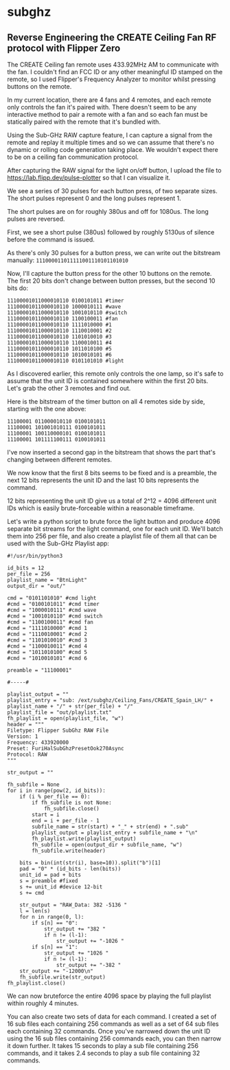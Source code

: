 # subghz
## Reverse Engineering the CREATE Ceiling Fan RF protocol with Flipper Zero

The CREATE Ceiling fan remote uses 433.92MHz AM to communicate with the fan. I couldn't find an FCC ID or any other meaningful ID stamped on the remote, so I used Flipper's Frequency Analyzer to monitor whilst pressing buttons on the remote.

In my current location, there are 4 fans and 4 remotes, and each remote only controls the fan it's paired with. There doesn't seem to be any interactive method to pair a remote with a fan and so each fan must be statically paired with the remote that it's bundled with.

Using the Sub-GHz RAW capture feature, I can capture a signal from the remote and replay it multiple times and so we can assume that there's no dynamic or rolling code generation taking place. We wouldn't expect there to be on a ceiling fan communication protocol.

After capturing the RAW signal for the light on/off button, I upload the file to https://lab.flipp.dev/pulse-plotter so that I can visualize it.

We see a series of 30 pulses for each button press, of two separate sizes. The short pulses represent 0 and the long pulses represent 1. 

The short pulses are on for roughly 380us and off for 1080us. The long pulses are reversed.

First, we see a short pulse (380us) followed by roughly 5130us of silence before the command is issued.

As there's only 30 pulses for a button press, we can write out the bitstream manually: `111000011011111001110101101010`

Now, I'll capture the button press for the other 10 buttons on the remote. The first 20 bits don't change between button presses, but the second 10 bits do:

```
11100001011000010110 0100101011 #timer
11100001011000010110 1000010111 #wave
11100001011000010110 1001010110 #switch
11100001011000010110 1100100011 #fan
11100001011000010110 1111010000 #1
11100001011000010110 1110010001 #2
11100001011000010110 1101010010 #3
11100001011000010110 1100010011 #4
11100001011000010110 1011010100 #5
11100001011000010110 1010010101 #6
11100001011000010110 0101101010 #light
```

As I discovered earlier, this remote only controls the one lamp, so it's safe to assume that the unit ID is contained somewhere within the first 20 bits. Let's grab the other 3 remotes and find out.

Here is the bitstream of the timer button on all 4 remotes side by side, starting with the one above:

```
11100001 011000010110 0100101011
11100001 101001010111 0100101011
11100001 100110000101 0100101011
11100001 101111100111 0100101011
```

I've now inserted a second gap in the bitstream that shows the part that's changing between different remotes.

We now know that the first 8 bits seems to be fixed and is a preamble, the next 12 bits represents the unit ID and the last 10 bits represents the command.

12 bits representing the unit ID give us a total of 2^12 = 4096 different unit IDs which is easily brute-forceable within a reasonable timeframe.

Let's write a python script to brute force the light button and produce 4096 separate bit streams for the light command, one for each unit ID. We'll batch them into 256 per file, and also create a playlist file of them all that can be used with the Sub-GHz Playlist app:

```
#!/usr/bin/python3

id_bits = 12
per_file = 256
playlist_name = "BtnLight"
output_dir = "out/"

cmd = "0101101010" #cmd light
#cmd = "0100101011" #cmd timer
#cmd = "1000010111" #cmd wave
#cmd = "1001010110" #cmd switch
#cmd = "1100100011" #cmd fan
#cmd = "1111010000" #cmd 1
#cmd = "1110010001" #cmd 2
#cmd = "1101010010" #cmd 3
#cmd = "1100010011" #cmd 4
#cmd = "1011010100" #cmd 5
#cmd = "1010010101" #cmd 6

preamble = "11100001"

#-----#

playlist_output = ""
playlist_entry = "sub: /ext/subghz/Ceiling_Fans/CREATE_Spain_LH/" + playlist_name + "/" + str(per_file) + "/"
playlist_file = "out/playlist.txt"
fh_playlist = open(playlist_file, "w")
header = """
Filetype: Flipper SubGhz RAW File
Version: 1
Frequency: 433920000
Preset: FuriHalSubGhzPresetOok270Async
Protocol: RAW
"""

str_output = ""

fh_subfile = None
for i in range(pow(2, id_bits)):
    if (i % per_file == 0):
        if fh_subfile is not None:
            fh_subfile.close()
        start = i
        end = i + per_file - 1
        subfile_name = str(start) + "_" + str(end) + ".sub"
        playlist_output = playlist_entry + subfile_name + "\n"
        fh_playlist.write(playlist_output)
        fh_subfile = open(output_dir + subfile_name, "w")
        fh_subfile.write(header)

    bits = bin(int(str(i), base=10)).split("b")[1]
    pad = "0" * (id_bits - len(bits))
    unit_id = pad + bits
    s = preamble #fixed
    s += unit_id #device 12-bit
    s += cmd

    str_output = "RAW_Data: 382 -5136 "
    l = len(s)
    for n in range(0, l):
        if s[n] == "0":
            str_output += "382 "
            if n != (l-1):
                str_output += "-1026 "
        if s[n] == "1":
            str_output += "1026 "
            if n != (l-1):
                str_output += "-382 "
    str_output += "-12000\n"
    fh_subfile.write(str_output)
fh_playlist.close()
```

We can now bruteforce the entire 4096 space by playing the full playlist within roughly 4 minutes.

You can also create two sets of data for each command. I created a set of 16 sub files each containing 256 commands as well as a set of 64 sub files each containing 32 commands. Once you've narrowed down the unit ID using the 16 sub files containing 256 commands each, you can then narrow it down further. It takes 15 seconds to play a sub file containing 256 commands, and it takes 2.4 seconds to play a sub file containing 32 commands.

